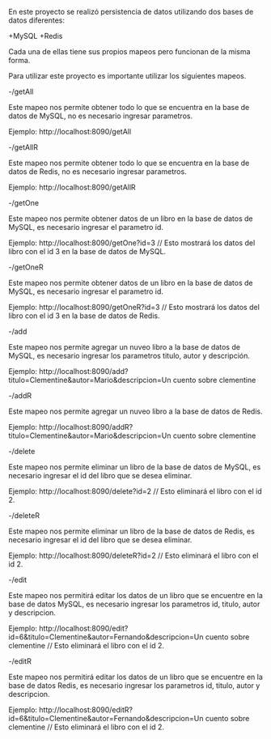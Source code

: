 En este proyecto se realizó persistencia de datos utilizando dos bases de datos diferentes:

+MySQL
+Redis

Cada una de ellas tiene sus propios mapeos pero funcionan de la misma forma.

Para utilizar este proyecto es importante utilizar los siguientes mapeos.

-/getAll

Este mapeo nos permite obtener todo lo que se encuentra en la base de datos de MySQL, no es necesario ingresar parametros.

Ejemplo:
http://localhost:8090/getAll

-/getAllR

Este mapeo nos permite obtener todo lo que se encuentra en la base de datos de Redis, no es necesario ingresar parametros.

Ejemplo:
http://localhost:8090/getAllR

-/getOne

Este mapeo nos permite obtener datos de un libro en la base de datos de MySQL, es necesario ingresar el parametro id.

Ejemplo:
http://localhost:8090/getOne?id=3 // Esto mostrará los datos del libro con el id 3 en la base de datos de MySQL.

-/getOneR

Este mapeo nos permite obtener datos de un libro en la base de datos de MySQL, es necesario ingresar el parametro id.

Ejemplo:
http://localhost:8090/getOneR?id=3 // Esto mostrará los datos del libro con el id 3 en la base de datos de Redis.

-/add

Este mapeo nos permite agregar un nuveo libro a la base de datos de MySQL, es necesario ingresar los parametros titulo, autor y descripción.

Ejemplo:
http://localhost:8090/add?titulo=Clementine&autor=Mario&descripcion=Un cuento sobre clementine

-/addR

Este mapeo nos permite agregar un nuveo libro a la base de datos de Redis.

Ejemplo:
http://localhost:8090/addR?titulo=Clementine&autor=Mario&descripcion=Un cuento sobre clementine

-/delete

Este mapeo nos permite eliminar un libro de la base de datos de MySQL, es necesario ingresar el id del libro que se desea eliminar.

Ejemplo:
http://localhost:8090/delete?id=2 // Esto eliminará el libro con el id 2.

-/deleteR

Este mapeo nos permite eliminar un libro de la base de datos de Redis, es necesario ingresar el id del libro que se desea eliminar.

Ejemplo:
http://localhost:8090/deleteR?id=2 // Esto eliminará el libro con el id 2.

-/edit

Este mapeo nos permitirá editar los datos de un libro que se encuentre en la base de datos MySQL, es necesario ingresar los parametros id, titulo, autor y descripcion.

Ejemplo:
http://localhost:8090/edit?id=6&titulo=Clementine&autor=Fernando&descripcion=Un cuento sobre clementine // Esto eliminará el libro con el id 2.

-/editR

Este mapeo nos permitirá editar los datos de un libro que se encuentre en la base de datos Redis, es necesario ingresar los parametros id, titulo, autor y descripcion.

Ejemplo:
http://localhost:8090/editR?id=6&titulo=Clementine&autor=Fernando&descripcion=Un cuento sobre clementine // Esto eliminará el libro con el id 2.